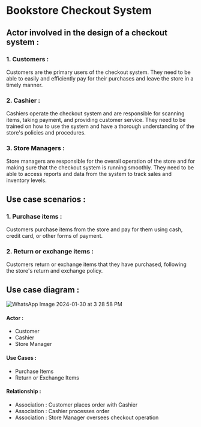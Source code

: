 # Bookstore Checkout System
## Actor involved in the design of a checkout system :
### 1. Customers :
Customers are the primary users of the checkout system. They need to be able to easily and efficiently pay for their purchases and leave the store in a timely manner.
### 2. Cashier : 
Cashiers operate the checkout system and are responsible for scanning items, taking payment, and providing customer service. They need to be trained on how to use the system and have a thorough understanding of the store's policies and procedures.
### 3. Store Managers :
Store managers are responsible for the overall operation of the store and for making sure that the checkout system is running smoothly. They need to be able to access reports and data from the system to track sales and inventory levels.

## Use case scenarios :
### 1. Purchase items :
Customers purchase items from the store and pay for them using cash, credit card, or other forms of payment.
### 2. Return  or exchange items :
Customers return or exchange items that they have purchased, following the store's return and exchange policy.

## Use case diagram :
![WhatsApp Image 2024-01-30 at 3 28 58 PM](https://github.com/Harshtherocking/OOAD-ICS-222/assets/65885345/ef84e15b-c748-46b5-bac8-833ce1486b3e)

#### Actor :
  - Customer
  - Cashier
  - Store Manager

#### Use Cases :
  - Purchase Items
  - Return or Exchange Items

#### Relationship :
  - Association : Customer places order with Cashier
  - Association : Cashier processes order
  - Association : Store Manager oversees checkout operation

